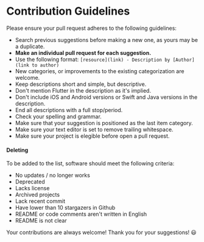 # Contribution Guidelines

Please ensure your pull request adheres to the following guidelines:

- Search previous suggestions before making a new one, as yours may be a duplicate.
- **Make an individual pull request for each suggestion.**
- Use the following format: `[resource](link) - Description by [Author](link to author)`
- New categories, or improvements to the existing categorization are welcome.
- Keep descriptions short and simple, but descriptive.
- Don't mention Flutter in the description as it's implied.
- Don't include iOS and Android versions or Swift and Java versions in the description.
- End all descriptions with a full stop/period.
- Check your spelling and grammar.
- Make sure that your suggestion is positioned as the last item category.
- Make sure your text editor is set to remove trailing whitespace.
- Make sure your project is elegible before open a pull request.

#### Deleting

To be added to the list, software should meet the following criteria:

- No updates / no longer works
- Deprecated
- Lacks license
- Archived projects
- Lack recent commit
- Have lower than 10 stargazers in Github
- README or code comments aren't written in English
- README is not clear

Your contributions are always welcome! Thank you for your suggestions! :smiley:
